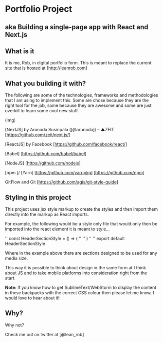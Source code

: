 # Portfolio Project
## aka Building a single-page app with React and Next.js

## What is it

It is me, Rob, in digital portfolio form. This is meant to replace the current site that is hosted at [http://leanrob.com]

## What you building it with?

The following are some of the technologies, frameworks and methodologies that I am using to implement this. Some are chose because they are the right tool for the job, some because they are awesome and some are just overkill to learn some cool new stuff.

(img)

[NextJS] by Arunoda Susiripala ([@arunoda]) – ▲ZEIT
[https://github.com/zeit/next.js/]

[ReactJS] by Facebook
[https://github.com/facebook/react/]

[Babel]
[https://github.com/babel/babel]

[NodeJS]
[https://github.com/nodejs]

[npm ]/ [Yarn]
[https://github.com/yarnpkg]
[https://github.com/npm]

GitFlow and Git
[https://github.com/agis/git-style-guide]

## Styling in this project

This project uses jsx style markup to create the styles and then import them directly into the markup as React imports.

For example, the following would be a style only file that would only then be imported into the react element it is meant to style…

'' const HeaderSectionStyle = () => (
'' 	<style jsx>{`
''       .header-section {
''         background: url("http://leanrob.com/wp-content/uploads/2016/08/Gmail-bkgrd.png");
''         text-align: center;
''         padding: 50px;
''       }
''       @media (min-width: 320px) {
''         
''       }
''       @media (min-width: 480px) {
''         
''       }
''       @media (min-width: 600px) {
''         
''       }
''       @media (min-width: 801px) {
''         
''       }
''       @media (min-width: 1025px) {
''         
''       }
''       @media (min-width: 1281px) {
''         
''       }
'' 	`}
'' 	</style>
'' )
'' 
'' export default HeaderSectionStyle

Where in the example above there are sections designed to be used for any media size.

This way it is possible to think about design in the same form at I think about JS and to take mobile platforms into consideration right from the start.

**Note:** If you know how to get SublimeText/WebStorm to display the content in these backpacks with the correct CSS colour then please let me know, I would love to hear about it!

## Why?

Why not?

Check me out on twitter at [@lean_rob]